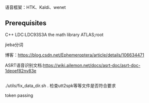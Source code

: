 ##



语音框架：HTK、Kaldi、wenet
## Prerequisites

C++
LDC:LDC93S3A
the math library ATLAS;root

jieba分词



博客：https://blog.csdn.net/Ephemeroptera/article/details/106634471

ASRT语音识别文档:https://wiki.ailemon.net/docs/asrt-doc/asrt-doc-1deoef82nv83e


## 
./utils/fix_data_dir.sh . 检查utt2spk等等文件是否符合要求


token passing